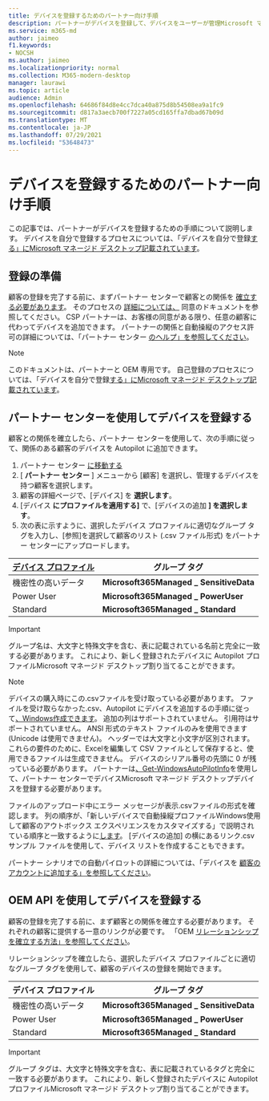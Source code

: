 ```yaml
---
title: デバイスを登録するためのパートナー向け手順
description: パートナーがデバイスを登録して、デバイスをユーザーが管理Microsoft マネージド デスクトップ
ms.service: m365-md
author: jaimeo
f1.keywords:
- NOCSH
ms.author: jaimeo
ms.localizationpriority: normal
ms.collection: M365-modern-desktop
manager: laurawi
ms.topic: article
audience: Admin
ms.openlocfilehash: 64686f84d8e4cc7dca40a875d8b54508ea9a1fc9
ms.sourcegitcommit: d817a3aecb700f7227a05cd165ffa7dbad67b09d
ms.translationtype: MT
ms.contentlocale: ja-JP
ms.lasthandoff: 07/29/2021
ms.locfileid: "53648473"
---
```

# <a name="steps-for-partners-to-register-devices"></a>デバイスを登録するためのパートナー向け手順


この記事では、パートナーがデバイスを登録するための手順について説明します。 デバイスを自分で登録するプロセスについては、「デバイスを自分で登録[する」にMicrosoft マネージド デスクトップ記載されています](register-devices-self.md)。



## <a name="prepare-for-registration"></a>登録の準備 
顧客の登録を完了する前に、まずパートナー センターで顧客との関係を [確立する必要があります](https://partner.microsoft.com/dashboard)。 そのプロセスの [詳細については、](/windows/deployment/windows-autopilot/registration-auth#csp-authorization) 同意のドキュメントを参照してください。 CSP パートナーは、お客様の同意がある限り、任意の顧客に代わってデバイスを追加できます。 パートナーの関係と自動操縦のアクセス許可の詳細については、「パートナー センター [のヘルプ」を参照してください](/partner-center/customers_revoke_admin_privileges#windows-autopilot)。


> [!NOTE]
> このドキュメントは、パートナーと OEM 専用です。 自己登録のプロセスについては、「デバイスを自分で登録[する」にMicrosoft マネージド デスクトップ記載されています](register-devices-self.md)。


## <a name="register-devices-by-using-partner-center"></a>パートナー センターを使用してデバイスを登録する

顧客との関係を確立したら、パートナー センターを使用して、次の手順に従って、関係のある顧客のデバイスを Autopilot に追加できます。

1. パートナー センター [に移動する](https://partner.microsoft.com/dashboard)
2. [ **パートナー センター** ] メニューから [顧客] を選択し、管理するデバイスを持つ顧客を選択します。
3. 顧客の詳細ページで、[デバイス] を **選択します**。
4. [デバイス **にプロファイルを適用する]** で、[デバイスの追加 **] を選択します**。
5. 次の表に示すように、選択したデバイス プロファイルに適切なグループ タグを入力し、[参照]を選択して顧客のリスト (.csv ファイル形式) をパートナー センターにアップロードします。

|[デバイス プロファイル](../service-description/profiles.md)  |グループ タグ  |
|---------|---------|
|機密性の高いデータ     |**Microsoft365Managed \_ SensitiveData**    |
|Power User     | **Microsoft365Managed \_ PowerUser**          |
|Standard     | **Microsoft365Managed \_ Standard**        |

> [!IMPORTANT]
> グループ名は、大文字と特殊文字を含む、表に記載されている名前と完全に一致する必要があります。 これにより、新しく登録されたデバイスに Autopilot プロファイルMicrosoft マネージド デスクトップ割り当てることができます。

>[!NOTE]
> デバイスの購入時にこの.csvファイルを受け取っている必要があります。 ファイルを受け取らなかった.csv、Autopilot にデバイスを追加するの手順に従って[、Windows作成できます](/windows/deployment/windows-autopilot/add-devices#collecting-the-hardware-id-from-existing-devices-using-powershell)。 追加の列はサポートされていません。 引用符はサポートされていません。 ANSI 形式のテキスト ファイルのみを使用できます (Unicode は使用できません)。 ヘッダーでは大文字と小文字が区別されます。 これらの要件のために、Excelを編集して CSV ファイルとして保存すると、使用できるファイルは生成できません。 デバイスのシリアル番号の先頭に 0 が残っている必要があります。 パートナーは[、Get-WindowsAutoPilotInfo](https://www.powershellgallery.com/packages/Get-WindowsAutoPilotInfo)を使用して、パートナー センターでデバイスMicrosoft マネージド デスクトップデバイスを登録する必要があります。

ファイルのアップロード中にエラー メッセージが表示.csvファイルの形式を確認します。 列の順序が、「新しいデバイスで自動操縦プロファイルWindows使用して顧客のアウトボックス エクスペリエンスをカスタマイズする」で説明されている順序と一致するように[します](/partner-center/autopilot#add-devices-to-a-customers-account)。 [デバイスの追加] の横にあるリンク.csvサンプル ファイルを使用して、デバイス リストを作成することもできます。 

パートナー シナリオでの自動パイロットの詳細については、「デバイスを [顧客のアカウントに追加する」を参照してください](/partner-center/autopilot#add-devices-to-a-customers-account)。


## <a name="register-devices-by-using-the-oem-api"></a>OEM API を使用してデバイスを登録する

顧客の登録を完了する前に、まず顧客との関係を確立する必要があります。 それぞれの顧客に提供する一意のリンクが必要です。 「OEM [リレーションシップを確立する方法」を参照してください](/windows/deployment/windows-autopilot/registration-auth#oem-authorization)。

リレーションシップを確立したら、選択したデバイス プロファイルごとに適切なグループ タグを使用して、顧客のデバイスの登録を開始できます。


|デバイス プロファイル  |グループ タグ  |
|---------|---------|
|機密性の高いデータ     | **Microsoft365Managed \_ SensitiveData**     |
|Power User     | **Microsoft365Managed \_ PowerUser**          |
|Standard     | **Microsoft365Managed \_ Standard**      |

> [!IMPORTANT]
> グループ タグは、大文字と特殊文字を含む、表に記載されているタグと完全に一致する必要があります。 これにより、新しく登録されたデバイスに Autopilot プロファイルMicrosoft マネージド デスクトップ割り当てることができます。
